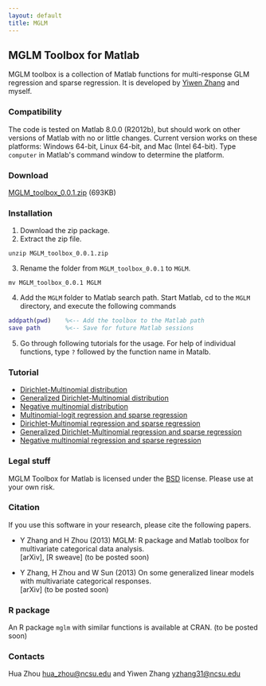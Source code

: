 ```yaml
---
layout: default
title: MGLM
---
```


## MGLM Toolbox for Matlab

MGLM toolbox is a collection of Matlab functions for multi-response GLM regression and sparse regression. It is developed by [Yiwen Zhang](http://www4.ncsu.edu/~yzhang31/) and myself.

### Compatibility

The code is tested on Matlab 8.0.0 (R2012b), but should work on other versions of Matlab with no or little changes. Current version works on these platforms: Windows 64-bit, Linux 64-bit, and Mac (Intel 64-bit). Type `computer` in Matlab's command window to determine the platform.

### Download

[MGLM_toolbox_0.0.1.zip](../MGLM_toolbox_0.0.1.zip) (693KB)

### Installation

1. Download the zip package.
2. Extract the zip file.  
```
unzip MGLM_toolbox_0.0.1.zip
```
3. Rename the folder from `MGLM_toolbox_0.0.1` to `MGLM`.  
```
mv MGLM_toolbox_0.0.1 MGLM
```
4. Add the `MGLM` folder to Matlab search path. Start Matlab, cd to the `MGLM` directory, and execute the following commands  
```Matlab  
addpath(pwd)	%<-- Add the toolbox to the Matlab path  
save path		%<-- Save for future Matlab sessions
```
5. Go through following tutorials for the usage. For help of individual functions, type `?` followed by the function name in Matalb.

### Tutorial

* [Dirichlet-Multinomial distribution](./html/demo_dirmn.html)
* [Generalized Dirichlet-Multinomial distribution](./html/demo_gendirmn.html)
* [Negative multinomial distribution](./html/demo_negmn.html)
* [Multinomial-logit regression and sparse regression](./html/demo_mnlogitreg.html)
* [Dirichlet-Multinomial regression and sparse regression](./html/demo_dirmnreg.html)
* [Generalized Dirichlet-Multinomial regression and sparse regression](./html/demo_gendirmnreg.html)
* [Negative multinomial regression and sparse regression](./html/demo_negmnreg.html)

### Legal stuff

MGLM Toolbox for Matlab is licensed under the [BSD](./html/COPYRIGHT.txt) license. Please use at your own risk.

### Citation

If you use this software in your research, please cite the following papers.

* Y Zhang and H Zhou (2013) MGLM: R package and Matlab toolbox for multivariate categorical data analysis.  
\[arXiv\], \[R sweave\] (to be posted soon)

* Y Zhang, H Zhou and W Sun (2013) On some generalized linear models with multivariate categorical responses.  
\[arXiv\] (to be posted soon)

### R package

An R package `mglm` with similar functions is available at CRAN. (to be posted soon)

### Contacts

Hua Zhou <hua_zhou@ncsu.edu> and Yiwen Zhang <yzhang31@ncsu.edu>
